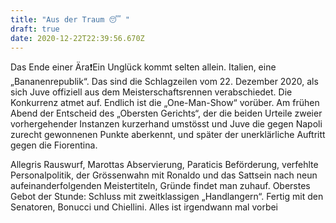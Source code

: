 ```yaml
---
title: "Aus der Traum 😴 "
draft: true
date: 2020-12-22T22:39:56.670Z
---
```

Das Ende einer Ära❗️Ein Unglück kommt selten allein. Italien, eine „Bananenrepublik“. Das sind die Schlagzeilen vom 22. Dezember 2020, als sich Juve offiziell aus dem Meisterschaftsrennen verabschiedet. Die Konkurrenz atmet auf. Endlich ist die „One-Man-Show“ vorüber. Am frühen Abend der Entscheid des „Obersten Gerichts“, der die beiden Urteile zweier vorhergehender Instanzen kurzerhand umstösst und Juve die gegen Napoli zurecht gewonnenen Punkte aberkennt, und später der unerklärliche Auftritt gegen die Fiorentina.

Allegris Rauswurf, Marottas Abservierung, Paraticis Beförderung, verfehlte Personalpolitik, der Grössenwahn mit Ronaldo und das Sattsein nach neun aufeinanderfolgenden Meistertiteln, Gründe findet man zuhauf. Oberstes Gebot der Stunde: Schluss mit zweitklassigen „Handlangern“. Fertig mit den Senatoren, Bonucci und Chiellini. Alles ist irgendwann mal vorbei